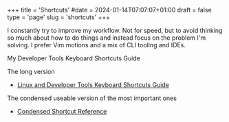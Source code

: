 +++
title = 'Shortcuts'
#date = 2024-01-14T07:07:07+01:00
draft = false
type = 'page'
slug = 'shortcuts'
+++

I constantly try to improve my workflow. Not for speed, but to avoid thinking so much about how to do things and instead focus on the problem I'm solving. I prefer Vim motions and a mix of CLI tooling and IDEs.


My Developer Tools Keyboard Shortcuts Guide

The long version
- [Linux and Developer Tools Keyboard Shortcuts Guide](shortcutsall.md)

The condensed useable version of the most important ones
- [Condensed Shortcut Reference](summaryshortcuts.md)
